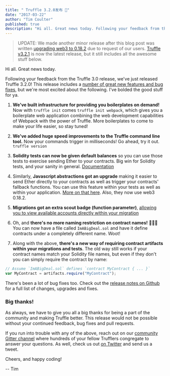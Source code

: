 ```yaml
---
title: " Truffle 3.2.0发布 🎉"
date: "2017-03-22"
author: "Tim Coulter"
published: true
description: "Hi all. Great news today. Following your feedback from the Truffle 3.0 release, we've just released Truffle 3.2.0! This release includes a number of great new features and bug fixes, but we're most excited about the following. I've bolded the good stuff for ya."
---
```


> UPDATE: We made another minor release after this blog post was written [upgrading web3 to 0.18.2](https://github.com/trufflesuite/truffle/releases/tag/v3.2.1) due to request of our users. 
> [Truffle v3.2.1](https://github.com/trufflesuite/truffle/releases/tag/v3.2.1) is now the latest release, but it still includes all the awesome stuff below.

Hi all. Great news today.

Following your feedback from the Truffle 3.0 release, we've just released Truffle 3.2.0! This release includes a [number of great new features and bug fixes](https://github.com/trufflesuite/truffle/releases/tag/3.2.0), but we're most excited about the following. I've bolded the good stuff for ya.

1. **We've built infrastructure for providing you boilerplates on demand!** Now with `truffle init` comes `truffle init webpack`, which gives you a boilerplate web application combining the web development capabilities of Webpack with the power of Truffle. More boilerplates to come to make your life easier, so stay tuned!

2. **We've added huge speed improvements to the Truffle command line tool.** Now your commands trigger in milliseconds! Go ahead, try it out. `truffle version`

3. **Solidity tests can now be given default balances** so you can use those tests to exercise sending Ether to your contracts. Big win for Solidity tests, and your sanity in general. [Documentation](/docs/getting_started/solidity-tests#testing-ether-transactions)

4. Similarly, **Javascript abstractions got an upgrade** making it easier to send Ether directly to your contracts as well as trigger your contracts' fallback functions. You can use this feature within your tests as well as within your application. [More on that here](/docs/getting_started/contracts#sending-ether-to-a-contract). Also, they now use web3 0.18.2.

5. **Migrations got an extra scout badge (function parameter)**, [allowing you to view available accounts directly within your migration](/docs/getting_started/migrations#available-accounts)

6. Oh, and **there's no more naming restriction on contract names!** 🎉🎉🎉 You can now have a file called `ImABigDeal.sol` and have it define contracts under a completely different name. Woot!

7. Along with the above, **there's a new way of requiring contract artifacts within your migrations and tests**. The old way still works if your contract names match your Solidity file names, but even if they don't you can simply require the contract by name:

```javascript
// Assume `ImABigDeal.sol` defines `contract MyContract { ... }`
var MyContract = artifacts.require("MyContract");
```

There's been a lot of bug fixes too. Check out the [release notes on Github](https://github.com/trufflesuite/truffle/releases/tag/3.2.0) for a full list of changes, upgrades and fixes.

### Big thanks!

As always, we have to give you all a big thanks for being a part of the community and making Truffle better. This release would not be possible without your continued feedback, bug fixes and pull requests.

If you run into trouble with any of the above, reach out on our [community Gitter channel](http://gitter.im/ConsenSys/truffle) where hundreds of your fellow Trufflers congregate to answer your questions. As well, check us out [on Twitter](https://twitter.com/trufflesuite) and send us a tweet.

Cheers, and happy coding!

-- Tim

